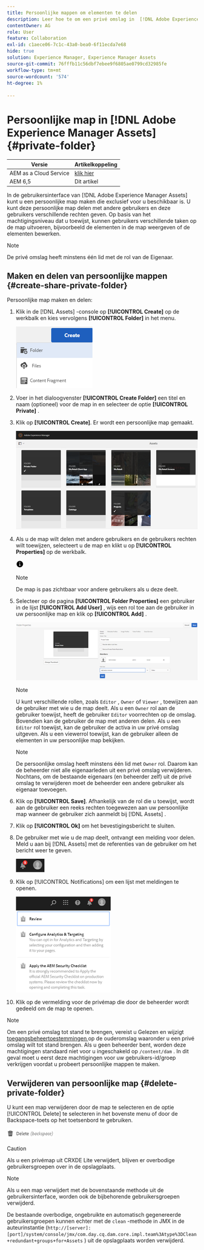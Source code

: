 ```yaml
---
title: Persoonlijke mappen om elementen te delen
description: Leer hoe te om een privé omslag in  [!DNL Adobe Experience Manager Assets]  tot stand te brengen en het met andere gebruikers te delen en diverse voorrechten aan hen toe te wijzen.
contentOwner: AG
role: User
feature: Collaboration
exl-id: c1aece06-7c1c-43a0-bea0-6f11ecda7e68
hide: true
solution: Experience Manager, Experience Manager Assets
source-git-commit: 76fffb11c56dbf7ebee9f6805ae0799cd32985fe
workflow-type: tm+mt
source-wordcount: '574'
ht-degree: 1%

---
```


# Persoonlijke map in [!DNL Adobe Experience Manager Assets] {#private-folder}

| Versie | Artikelkoppeling |
| -------- | ---------------------------- |
| AEM as a Cloud Service | [ klik hier ](https://experienceleague.adobe.com/docs/experience-manager-cloud-service/content/assets/manage/private-folder.html?lang=nl-NL) |
| AEM 6,5 | Dit artikel |

In de gebruikersinterface van [!DNL Adobe Experience Manager Assets] kunt u een persoonlijke map maken die exclusief voor u beschikbaar is. U kunt deze persoonlijke map delen met andere gebruikers en deze gebruikers verschillende rechten geven. Op basis van het machtigingsniveau dat u toewijst, kunnen gebruikers verschillende taken op de map uitvoeren, bijvoorbeeld de elementen in de map weergeven of de elementen bewerken.

>[!NOTE]
>
>De privé omslag heeft minstens één lid met de rol van de Eigenaar.

## Maken en delen van persoonlijke mappen {#create-share-private-folder}

Persoonlijke map maken en delen:

1. Klik in de [!DNL Assets] -console op **[!UICONTROL Create]** op de werkbalk en kies vervolgens **[!UICONTROL Folder]** in het menu.

   ![ creeer activa omslag ](assets/Create-folder.png)

1. Voer in het dialoogvenster **[!UICONTROL Create Folder]** een titel en naam (optioneel) voor de map in en selecteer de optie **[!UICONTROL Private]** .

1. Klik op **[!UICONTROL Create]**. Er wordt een persoonlijke map gemaakt.

   ![ chlimage_1-413 ](assets/chlimage_1-413.png)

1. Als u de map wilt delen met andere gebruikers en de gebruikers rechten wilt toewijzen, selecteert u de map en klikt u op **[!UICONTROL Properties]** op de werkbalk.

   ![ info optie ](assets/do-not-localize/info-circle-icon.png)

   >[!NOTE]
   >
   >De map is pas zichtbaar voor andere gebruikers als u deze deelt.

1. Selecteer op de pagina **[!UICONTROL Folder Properties]** een gebruiker in de lijst **[!UICONTROL Add User]** , wijs een rol toe aan de gebruiker in uw persoonlijke map en klik op **[!UICONTROL Add]** .

   ![ chlimage_1-415 ](assets/chlimage_1-415.png)

   >[!NOTE]
   >
   >U kunt verschillende rollen, zoals `Editor` , `Owner` of `Viewer` , toewijzen aan de gebruiker met wie u de map deelt. Als u een `Owner` rol aan de gebruiker toewijst, heeft de gebruiker `Editor` voorrechten op de omslag. Bovendien kan de gebruiker de map met anderen delen. Als u een `Editor` rol toewijst, kan de gebruiker de activa in uw privé omslag uitgeven. Als u een viewerrol toewijst, kan de gebruiker alleen de elementen in uw persoonlijke map bekijken.

   >[!NOTE]
   >
   >De persoonlijke omslag heeft minstens één lid met `Owner` rol. Daarom kan de beheerder niet alle eigenaarleden uit een privé omslag verwijderen. Nochtans, om de bestaande eigenaars (en beheerder zelf) uit de privé omslag te verwijderen moet de beheerder een andere gebruiker als eigenaar toevoegen.

1. Klik op **[!UICONTROL Save]**. Afhankelijk van de rol die u toewijst, wordt aan de gebruiker een reeks rechten toegewezen aan uw persoonlijke map wanneer de gebruiker zich aanmeldt bij [!DNL Assets] .
1. Klik op **[!UICONTROL Ok]** om het bevestigingsbericht te sluiten.
1. De gebruiker met wie u de map deelt, ontvangt een melding voor delen. Meld u aan bij [!DNL Assets] met de referenties van de gebruiker om het bericht weer te geven.

   ![ chlimage_1-416 ](assets/chlimage_1-416.png)

1. Klik op [!UICONTROL Notifications] om een lijst met meldingen te openen.

   ![ Lijst van berichten ](assets/Assets-Notification.png)

1. Klik op de vermelding voor de privémap die door de beheerder wordt gedeeld om de map te openen.

>[!NOTE]
>
>Om een privé omslag tot stand te brengen, vereist u Gelezen en wijzigt [ toegangsbeheertoestemmingen ](/help/sites-administering/security.md#permissions-in-aem) op de ouderomslag waaronder u een privé omslag wilt tot stand brengen. Als u geen beheerder bent, worden deze machtigingen standaard niet voor u ingeschakeld op `/content/dam` . In dit geval moet u eerst deze machtigingen voor uw gebruikers-id/groep verkrijgen voordat u probeert persoonlijke mappen te maken.

## Verwijderen van persoonlijke map {#delete-private-folder}

U kunt een map verwijderen door de map te selecteren en de optie [!UICONTROL Delete] te selecteren in het bovenste menu of door de Backspace-toets op het toetsenbord te gebruiken.

![ schrappingsoptie in hoogste menu ](assets/delete-option.png)

>[!CAUTION]
>
>Als u een privémap uit CRXDE Lite verwijdert, blijven er overbodige gebruikersgroepen over in de opslagplaats.

>[!NOTE]
>
>Als u een map verwijdert met de bovenstaande methode uit de gebruikersinterface, worden ook de bijbehorende gebruikersgroepen verwijderd.
>
>De bestaande overbodige, ongebruikte en automatisch gegenereerde gebruikersgroepen kunnen echter met de `clean` -methode in JMX in de auteurinstantie (`http://[server]:[port]/system/console/jmx/com.day.cq.dam.core.impl.team%3Atype%3DClean+redundant+groups+for+Assets` ) uit de opslagplaats worden verwijderd.
